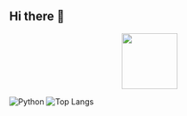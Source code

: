 ## Hi there 👋
<div id="header" align="center">
  <img src=https://media2.giphy.com/media/v1.Y2lkPTc5MGI3NjExd3c2NHMzNGhhbThwejZkMDAwN2E2cGYwOGk3eGRpN2s5N2w3dzNociZlcD12MV9pbnRlcm5hbF9naWZfYnlfaWQmY3Q9Zw/3ohhwqrNt7rd9yuj7O/giphy.gif width="100"/>
</div>

![Python](https://img.shields.io/badge/Python-3776AB?style=for-the-badge&logo=python&logoColor=white)
![Top Langs](https://github-readme-stats.vercel.app/api/top-langs/?username=Giggichk&layout=compact&theme=tokyonight)
